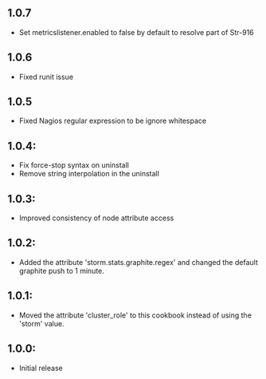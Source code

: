 ## 1.0.7
* Set metricslistener.enabled to false by default to resolve part of Str-916

## 1.0.6
* Fixed runit issue

## 1.0.5
* Fixed Nagios regular expression to be ignore whitespace

## 1.0.4:
* Fix force-stop syntax on uninstall
* Remove string interpolation in the uninstall

## 1.0.3:
* Improved consistency of node attribute access

## 1.0.2:
* Added the attribute 'storm.stats.graphite.regex' and changed the default graphite push to 1 minute.

## 1.0.1:
* Moved the attribute 'cluster_role' to this cookbook instead of using the 'storm' value.

## 1.0.0:
* Initial release
